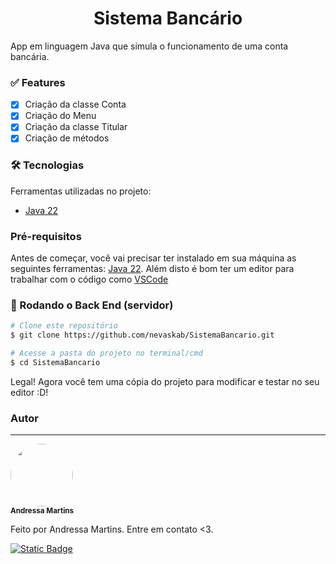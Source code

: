 <h1 align = "center">Sistema Bancário</h1>

<p>App em linguagem Java que simula o funcionamento de uma conta bancária.</p>

### ✅  Features

- [x] Criação da classe Conta
- [x] Criação do Menu
- [x] Criação da classe Titular
- [x] Criação de métodos

### 🛠 Tecnologias

Ferramentas utilizadas no projeto:

- [Java 22](https://www.java.com/pt-BR/)

### Pré-requisitos

Antes de começar, você vai precisar ter instalado em sua máquina as seguintes ferramentas:
[Java 22](https://www.java.com/pt-BR/).
Além disto é bom ter um editor para trabalhar com o código como [VSCode](https://code.visualstudio.com/)

### 🎲 Rodando o Back End (servidor)

```bash
# Clone este repositório
$ git clone https://github.com/nevaskab/SistemaBancario.git

# Acesse a pasta do projeto no terminal/cmd
$ cd SistemaBancario
```

Legal! Agora você tem uma cópia do projeto para modificar e testar no seu editor :D!

### Autor
---
<a><img style="border-radius: 50%;" src="https://avatars.githubusercontent.com/u/133506658?s=400&u=add96d4ebb6071b0473386091845a1509b3de27b&v=4" width="100px;" alt=""/>
<br />
<sub><b>Andressa Martins</b></sub></a>

Feito por Andressa Martins. Entre em contato <3.

<a href="mailto:andressa.devsystem@gmail.com"><img alt="Static Badge" src="https://img.shields.io/badge/andressa.devsystem%40gmail.com-black?style=flat&logo=gmail&logoColor=%23EA4335&logoSize=auto&color=EDF2F4"></a>

